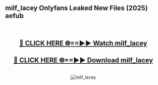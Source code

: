 <h2>milf_lacey Onlyfans Leaked New Files (2025) aefub</h2>
<br>
<div align="center">
<h2><a href="https://mediafiles.top/milf_lacey&ref=git" rel="nofollow">🔴 CLICK HERE 🌐==►► Watch milf_lacey</a></h2>
<h2><a href="https://mediafiles.top/milf_lacey&ref=git" rel="nofollow">🔴 CLICK HERE 🌐==►► Download milf_lacey</a></h2>
<br>
<a href="https://mediafiles.top/milf_lacey&ref=git" rel="nofollow" data-target="animated-image.originalLink"><img src="https://i.ibb.co.com/xMMVF88/686577567.gif" alt="milf_lacey" style="max-width: 100%; display: inline-block;" data-target="animated-image.originalImage"></a>
</div>
<br>
<br>